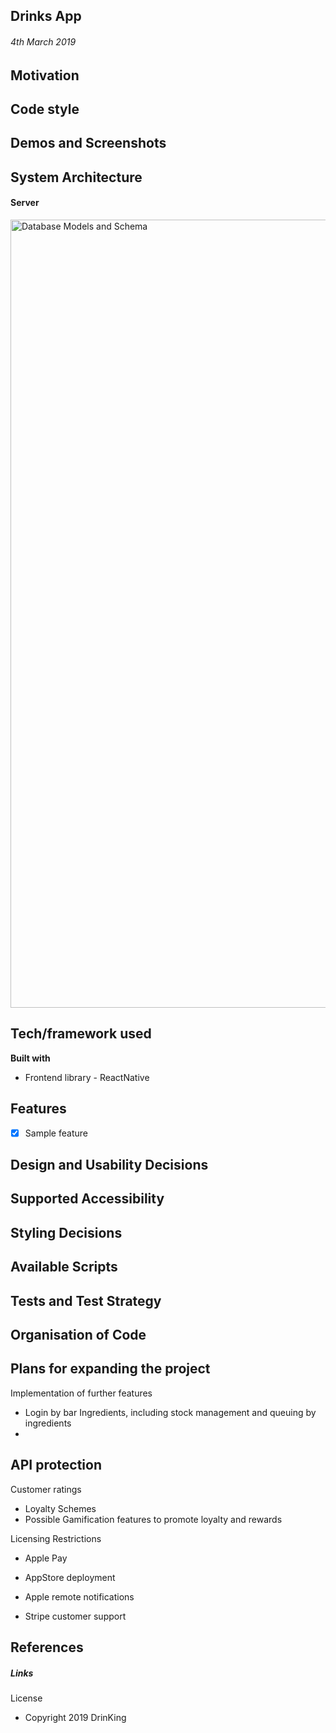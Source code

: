 ## Drinks App
###### 4th March 2019


## Motivation


## Code style

## Demos and Screenshots

## System Architecture

#### Server

<img width="1261" alt="Database Models and Schema" src="https://user-images.githubusercontent.com/39765499/53703777-babdab00-3e0d-11e9-8f45-136b54e106a8.png">

## Tech/framework used

<b>Built with</b>

* Frontend library - ReactNative


## Features

- [x] Sample feature

## Design and Usability Decisions

## Supported Accessibility


## Styling Decisions


## Available Scripts

## Tests and Test Strategy


## Organisation of Code

## Plans for expanding the project

Implementation of further features 
- Login by barIngredients, including stock management and queuing by ingredients
- API protection
- Customer ratings
- Loyalty Schemes 
- Possible Gamification features to promote loyalty and rewards 

Licensing Restrictions 
- Apple Pay
- AppStore deployment
- Apple remote notifications
- Stripe customer support

## References

##### Links

License 
- Copyright 2019 DrinKing


